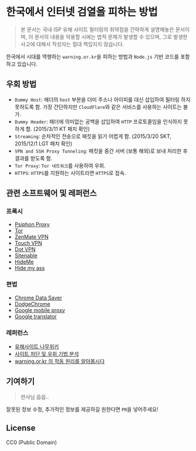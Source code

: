 # 한국에서 인터넷 검열을 피하는 방법

> 본 문서는 국내 ISP 유해 사이트 필터링의 취약점을 간략하게 설명해놓은 문서이며, 이 문서의 내용을 악용할 시에는 법적 문제가 발생할 수 있으며, 그로 발생한 사고에 대해서 작성자는 절대 책임지지 않습니다.

한국에서 시대를 역행하는 `warning.or.kr`을 피하는 방법과 `Node.js` 기반 코드를
포함하고 있습니다.

## 우회 방법

* `Dummy Host`: 헤더의 `host` 부분을 더미 주소나 아이피를 대신 삽입하여 필터링 하지
  못하도록 함. 가장 간단하지만 `CloudFlare`와 같은 서비스를 사용하는 사이트는 불가.
* `Dummy Header`: 헤더에 의미없는 공백을 삽입하여 `HTTP` 프로토콜임을 인식하지 못하게
  함. (2015/3/11 KT 패치 확인)
* `Streaming`: 순차적인 전송으로 패킷을 읽기 어렵게 함. (2015/3/20 SKT, 2015/12/1
  LGT 패치 확인)
* `VPN and SSH Proxy Tunneling`: 패킷을 중간 서버 (보통 해외)로 보내 처리한 후 결과를
  받도록 함.
* `Tor Proxy`: `Tor 네트워크`를 사용하여 우회.
* `HTTPS`: `HTTPS`를 지원하는 사이트라면 `HTTPS`로 접속.

## 관련 소프트웨어 및 레퍼런스

### 프록시

* [Psiphon Proxy](https://psiphon3.com/ko/index.html)
* [Tor](https://www.torproject.org/)
* [ZenMate VPN](https://chrome.google.com/webstore/detail/zenmate-vpn-best-cyber-se/fdcgdnkidjaadafnichfpabhfomcebme)
* [Touch VPN](https://chrome.google.com/webstore/detail/free-proxy-to-unblock-any/bihmplhobchoageeokmgbdihknkjbknd)
* [Dot VPN](https://chrome.google.com/webstore/detail/dotvpn-%E2%80%94-better-than-vpn/kpiecbcckbofpmkkkdibbllpinceiihk)
* [Sitenable](https://sitenable.com/)
* [HideMe](https://hide.me/en/proxy)
* [Hide my ass](https://www.hidemyass.com/)

### 편법

* [Chrome Data Saver](https://chrome.google.com/webstore/detail/data-saver/pfmgfdlgomnbgkofeojodiodmgpgmkac)
* [DodgeChrome](http://dodgechrome.blogspot.kr/)
* [Google mobile proxy](http://www.google.co.jp/gwt/n)
* [Google translator](https://translate.google.com/)

### 레퍼런스

* [유해사이트 나무위키](https://namu.wiki/w/%EC%9C%A0%ED%95%B4%EC%82%AC%EC%9D%B4%ED%8A%B8)
* [사이트 차단 및 우회 기법 분석](http://baator9.tistory.com/9)
* [warning.or.kr 의 작동 원리를 알아봅시다](http://blog.rainygirl.com/?p=2521)

## 기여하기

> 판사님 읍읍..

잘못된 정보 수정, 추가적인 정보를 제공하길 원한다면 `PR`을 넣어주세요!

## License

CC0 (Public Domain)
